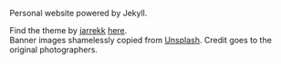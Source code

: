 Personal website powered by Jekyll.

Find the theme by [jarrekk](https://github.com/jarrekk) [here](https://github.com/jarrekk/Jalpc).<br>
Banner images shamelessly copied from [Unsplash](https://unsplash.com). Credit goes to the original photographers.<br>
